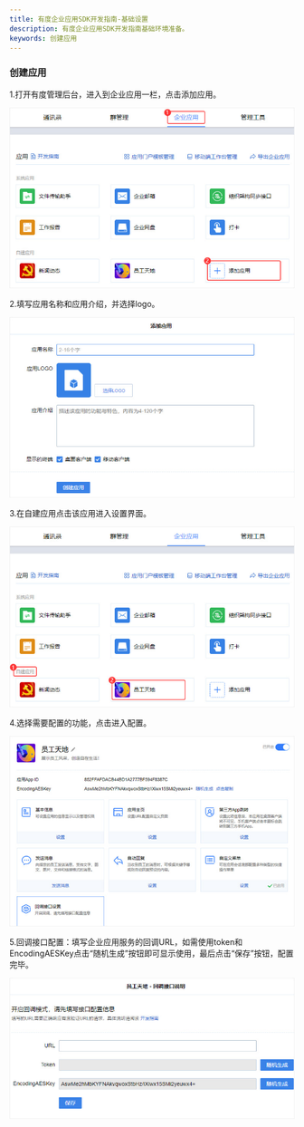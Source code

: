 ```yaml
---
title: 有度企业应用SDK开发指南-基础设置
description: 有度企业应用SDK开发指南基础环境准备。
keywords: 创建应用
---
```


### 创建应用

1.打开有度管理后台，进入到企业应用一栏，点击添加应用。

![img](res/e01_00001/p1.jpg)

2.填写应用名称和应用介绍，并选择logo。

![img](res/e01_00001/p2.jpg)

3.在自建应用点击该应用进入设置界面。

![img](res/e01_00001/p3.jpg)

4.选择需要配置的功能，点击进入配置。

![img](res/e01_00001/p4.jpg)

5.回调接口配置：填写企业应用服务的回调URL，如需使用token和EncodingAESKey点击“随机生成”按钮即可显示使用，最后点击“保存”按钮，配置完毕。

![img](res/e01_00001/p5.jpg)

